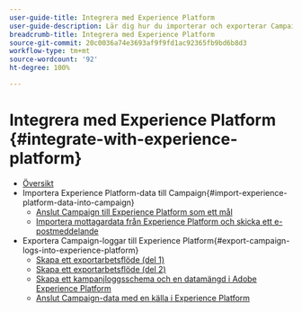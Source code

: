 ```yaml
---
user-guide-title: Integrera med Experience Platform
user-guide-description: Lär dig hur du importerar och exporterar Campaign- och Experience Cloud-data, vilket möjliggör kommunikation mellan de två lösningarna.
breadcrumb-title: Integrera med Experience Platform
source-git-commit: 20c0036a74e3693af9f9fd1ac92365fb9bd6b8d3
workflow-type: tm+mt
source-wordcount: '92'
ht-degree: 100%

---
```



# Integrera med Experience Platform {#integrate-with-experience-platform}

+ [Översikt](/help/tutorial-integrate-with-experience-platform/overview.md)
+ Importera Experience Platform-data till Campaign{#import-experience-platform-data-into-campaign}
   + [Anslut Campaign till Experience Platform som ett mål](/help/tutorial-integrate-with-experience-platform/connect-campaign-to-experience-platform-as-destination.md)
   + [Importera mottagardata från Experience Platform och skicka ett e-postmeddelande](/help/tutorial-integrate-with-experience-platform/import-recipient-data-from-platform.md)
+ Exportera Campaign-loggar till Experience Platform{#export-campaign-logs-into-experience-platform}
   + [Skapa ett exportarbetsflöde (del 1)](/help/tutorial-integrate-with-experience-platform/workflow-to-find-last-modified-date.md)
   + [Skapa ett exportarbetsflöde (del 2)](/help/tutorial-integrate-with-experience-platform/extract-format-save-data-to-external-account.md)
   + [Skapa ett kampanjloggsschema och en datamängd i Adobe Experience Platform](/help/tutorial-integrate-with-experience-platform/create-a-campaign-logs-schema-and-dataset-in-experience-platform.md)
   + [Anslut Campaign-data med en källa i Experience Platform](/help/tutorial-integrate-with-experience-platform/connect-campaign-data-using-s3-as-source-on-platform.md)

